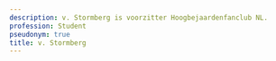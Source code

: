 ```yaml
---
description: v. Stormberg is voorzitter Hoogbejaardenfanclub NL.
profession: Student
pseudonym: true
title: v. Stormberg
---
```

